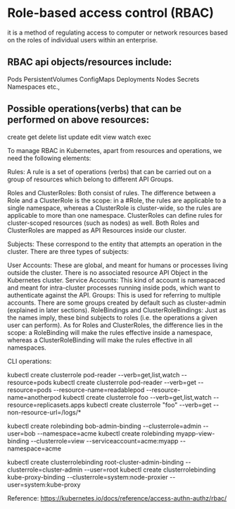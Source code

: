 # Role-based access control (RBAC)
it is a method of regulating access to computer or network resources based on the roles of individual users within an enterprise.

## RBAC api objects/resources include:
Pods
PersistentVolumes
ConfigMaps
Deployments
Nodes
Secrets
Namespaces etc.,

## Possible operations(verbs) that can be performed on above resources:
create
get
delete
list
update
edit
view
watch
exec

To manage RBAC in Kubernetes, apart from resources and operations, we need the following elements:

Rules: A rule is a set of operations (verbs) that can be carried out
on a group of resources which belong to different API Groups.

Roles and ClusterRoles: Both consist of rules. The difference between
a Role and a ClusterRole is the scope: in a #Role, the rules are applicable
to a single namespace, whereas a ClusterRole is cluster-wide, so the rules
are applicable to more than one namespace. ClusterRoles can define rules
for cluster-scoped resources (such as nodes) as well. Both Roles and
ClusterRoles are mapped as API Resources inside our cluster.

Subjects: These correspond to the entity that attempts an operation in
the cluster. There are three types of subjects:

User Accounts: These are global, and meant for humans or processes living
outside the cluster. There is no associated resource API Object in the Kubernetes cluster.
Service Accounts: This kind of account is namespaced and meant for intra-cluster
processes running inside pods, which want to authenticate against the API.
Groups: This is used for referring to multiple accounts. There are some groups
created by default such as cluster-admin (explained in later sections).
RoleBindings and ClusterRoleBindings: Just as the names imply, these bind subjects
to roles (i.e. the operations a given user can perform). As for Roles and
ClusterRoles, the difference lies in the scope: a RoleBinding will make the
rules effective inside a namespace, whereas a ClusterRoleBinding will make the
rules effective in all namespaces.


CLI operations:

kubectl create clusterrole pod-reader --verb=get,list,watch --resource=pods
kubectl create clusterrole pod-reader --verb=get --resource=pods --resource-name=readablepod --resource-name=anotherpod
kubectl create clusterrole foo --verb=get,list,watch --resource=replicasets.apps
kubectl create clusterrole "foo" --verb=get --non-resource-url=/logs/*

kubectl create rolebinding bob-admin-binding --clusterrole=admin --user=bob --namespace=acme
kubectl create rolebinding myapp-view-binding --clusterrole=view --serviceaccount=acme:myapp --namespace=acme


kubectl create clusterrolebinding root-cluster-admin-binding --clusterrole=cluster-admin --user=root
kubectl create clusterrolebinding kube-proxy-binding --clusterrole=system:node-proxier --user=system:kube-proxy



Reference: https://kubernetes.io/docs/reference/access-authn-authz/rbac/